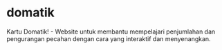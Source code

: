 # domatik
Kartu Domatik! - Website untuk membantu mempelajari penjumlahan dan pengurangan pecahan dengan cara yang interaktif dan menyenangkan.
